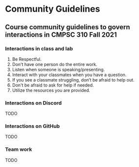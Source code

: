 # Community Guidelines

## Course community guidelines to govern interactions in CMPSC 310 Fall 2021

### Interactions in class and lab

1. Be Respectful.
2. Don't have one person do the entire work.
3. Listen when someone is speaking/presenting.
4. Interact with your classmates when you have a question.
5. If you see a classmate struggling, don’t be afraid to help out.
6. Don't be afraid to ask for help if needed.
7. Utilize the resources you are provided.

### Interactions on Discord

TODO

### Interactions on GitHub

TODO

### Team work

TODO
